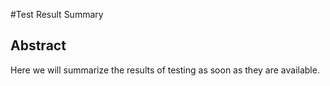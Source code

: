 #Test Result Summary

## Abstract

Here we will summarize the results of testing as soon as they are available.
